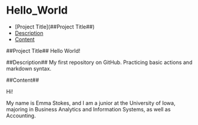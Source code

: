 # Hello_World #


- [Project Title](##Project Title##)
- [Description](##Description##)
- [Content](##Content##)

##Project Title##
Hello World!

##Description##
My first repository on GitHub. Practicing basic actions and markdown syntax.

##Content##

Hi!

My name is Emma Stokes, and I am a junior at the University of Iowa, majoring in Business Analytics and Information Systems, as well as Accounting.

